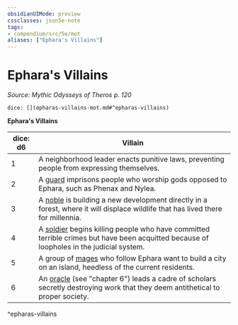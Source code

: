 ```yaml
---
obsidianUIMode: preview
cssclasses: json5e-note
tags:
- compendium/src/5e/mot
aliases: ["Ephara's Villains"]
---
```

# Ephara's Villains
*Source: Mythic Odysseys of Theros p. 120* 

`dice: [](epharas-villains-mot.md#^epharas-villains)`

**Ephara's Villains**

| dice: d6 | Villain |
|----------|---------|
| 1 | A neighborhood leader enacts punitive laws, preventing people from expressing themselves. |
| 2 | A [guard](/2-Mechanics/CLI/bestiary/humanoid/guard.md) imprisons people who worship gods opposed to Ephara, such as Phenax and Nylea. |
| 3 | A [noble](/2-Mechanics/CLI/bestiary/humanoid/noble.md) is building a new development directly in a forest, where it will displace wildlife that has lived there for millennia. |
| 4 | A [soldier](/2-Mechanics/CLI/bestiary/humanoid/soldier-ggr.md) begins killing people who have committed terrible crimes but have been acquitted because of loopholes in the judicial system. |
| 5 | A group of [mages](/2-Mechanics/CLI/bestiary/humanoid/mage.md) who follow Ephara want to build a city on an island, heedless of the current residents. |
| 6 | An [oracle](/2-Mechanics/CLI/bestiary/humanoid/oracle-mot.md) (see "chapter 6") leads a cadre of scholars secretly destroying work that they deem antithetical to proper society. |
^epharas-villains